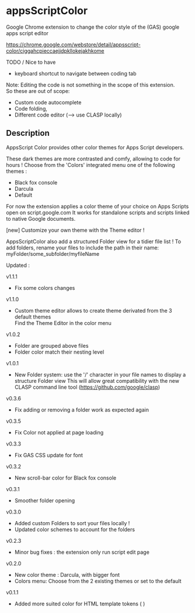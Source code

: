 # appsScriptColor
Google Chrome extension to change the color style of the (GAS) google apps script editor

https://chrome.google.com/webstore/detail/appsscript-color/ciggahcpieccaejjdpkllokejakhkome


TODO / Nice to have
- keyboard shortcut to navigate between coding tab

Note: Editing the code is not something in the scope of this extension.\
So these are out of scope:
- Custom code autocomplete
- Code folding,
- Different code editor (--> use CLASP locally) 

## Description

AppsScript Color provides other color themes for Apps Script developers.

These dark themes are more contrasted and comfy, allowing to code for hours !
Choose from the 'Colors' integrated menu one of the following themes :
- Black fox console
- Darcula
- Default

For now the extension applies a color theme of your choice on Apps Scripts open on script.google.com
It works for standalone scripts and scripts linked to native Google documents.

[new] Customize your own theme with the Theme editor !

AppsScriptColor also add a structured Folder view for a tidier file list !
To add folders, rename your files to include the path in their name:
myFolder/some_subfolder/myfileName


Updated :

v1.1.1
- Fix some colors changes

v1.1.0
- Custom theme editor allows to create theme derivated from the 3 default themes\
Find the Theme Editor in the color menu

v1.0.2
- Folder are grouped above files
- Folder color match their nesting level

v1.0.1
- New Folder system: use the '/' character in your file names to display a structure Folder view
This will allow great compatibility with the new CLASP command line tool (https://github.com/google/clasp)

v0.3.6
- Fix adding or removing a folder work as expected again

v0.3.5
- Fix Color not applied at page loading

v0.3.3
- Fix GAS CSS update for font

v0.3.2
- New scroll-bar color for Black fox console

v0.3.1
- Smoother folder opening

v0.3.0
- Added custom Folders to sort your files locally !
- Updated color schemes to account for the folders

v0.2.3
- Minor bug fixes : the extension only run script edit page

v0.2.0
- New color theme : Darcula, with bigger font
- Colors menu: Choose from the 2 existing themes or set to the default

v0.1.1
- Added more suited color for HTML template tokens ( <?  ?> )
